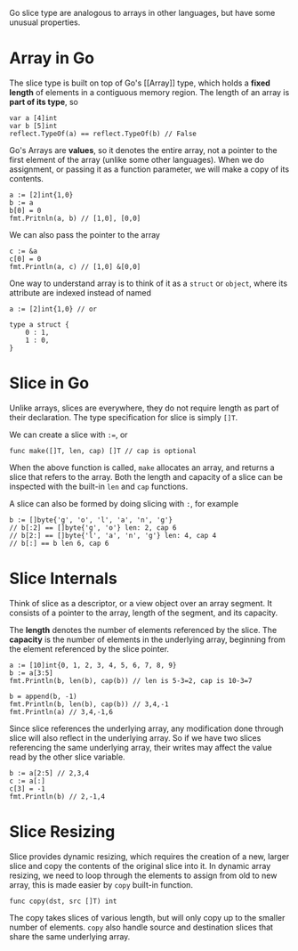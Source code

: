 Go slice type are analogous to arrays in other languages, but have some unusual properties.

# Array in Go
The slice type is built on top of Go's [[Array]] type, which holds a **fixed length** of elements in a contiguous memory region. The length of an array is **part of its type**, so
```
var a [4]int
var b [5]int
reflect.TypeOf(a) == reflect.TypeOf(b) // False
```

Go's Arrays are **values**, so it denotes the entire array, not a pointer to the first element of the array (unlike some other languages). When we do assignment, or passing it as a function parameter, we will make a copy of its contents.

```
a := [2]int{1,0}
b := a
b[0] = 0
fmt.Pritnln(a, b) // [1,0], [0,0]
```

We can also pass the pointer to the array
```
c := &a
c[0] = 0
fmt.Println(a, c) // [1,0] &[0,0]
```

One way to understand array is to think of it as a `struct` or `object`, where its attribute are indexed instead of named
```
a := [2]int{1,0} // or

type a struct {
	0 : 1,
	1 : 0,
}
```

# Slice in Go
Unlike arrays, slices are everywhere, they do not require length as part of their declaration. The type specification for slice is simply `[]T`.

We can create a slice with `:=`, or 
```
func make([]T, len, cap) []T // cap is optional
```

When the above function is called, `make` allocates an array, and returns a slice that refers to the array. Both the length and capacity of a slice can be inspected with the built-in `len` and `cap` functions.

A slice can also be formed by doing slicing with `:`, for example
```
b := []byte{'g', 'o', 'l', 'a', 'n', 'g'}
// b[:2] == []byte{'g', 'o'} len: 2, cap 6
// b[2:] == []byte{'l', 'a', 'n', 'g'} len: 4, cap 4
// b[:] == b len 6, cap 6
```

# Slice Internals
Think of slice as a descriptor, or a view object over an array segment. It consists of a pointer to the array, length of the segment, and its capacity.

The **length** denotes the number of elements referenced by the slice. The **capacity** is the number of elements in the underlying array, beginning from the element referenced by the slice pointer.

```
a := [10]int{0, 1, 2, 3, 4, 5, 6, 7, 8, 9}
b := a[3:5]
fmt.Println(b, len(b), cap(b)) // len is 5-3=2, cap is 10-3=7

b = append(b, -1)
fmt.Println(b, len(b), cap(b)) // 3,4,-1
fmt.Println(a) // 3,4,-1,6
```

Since slice references the underlying array, any modification done through slice will also reflect in the underlying array. So if we have two slices referencing the same underlying array, their writes may affect the value read by the other slice variable.

```
b := a[2:5] // 2,3,4
c := a[:]
c[3] = -1
fmt.Println(b) // 2,-1,4
```

# Slice Resizing
Slice provides dynamic resizing, which requires the creation of a new, larger slice and copy the contents of the original slice into it. In dynamic array resizing, we need to loop through the elements to assign from old to new array, this is made easier by `copy` built-in function.
```
func copy(dst, src []T) int
```

The copy takes slices of various length, but will only copy up to the smaller number of elements. `copy` also handle source and destination slices that share the same underlying array.
